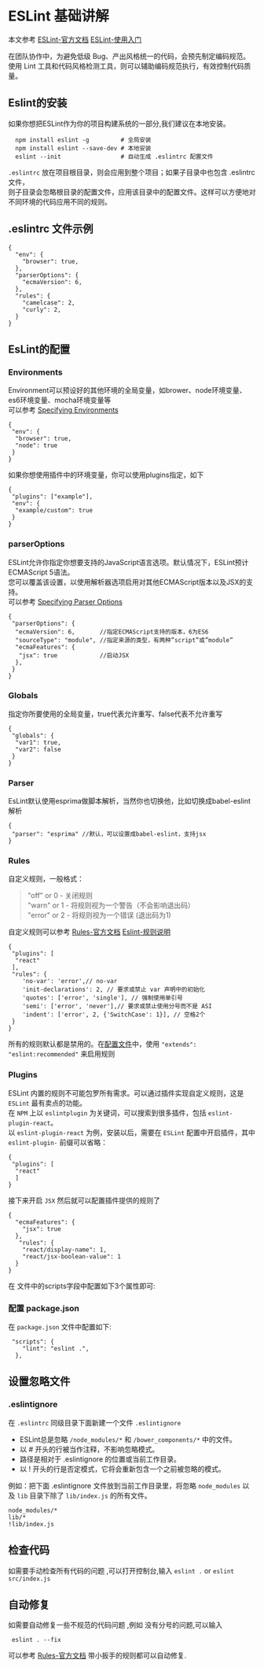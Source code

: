 # ESLint 基础讲解 

本文参考  [ESLint-官方文档](https://eslint.org/) [ESLint-使用入门](https://csspod.com/getting-started-with-eslint/)

在团队协作中，为避免低级 Bug、产出风格统一的代码，会预先制定编码规范。  
使用 Lint 工具和代码风格检测工具，则可以辅助编码规范执行，有效控制代码质量。
## Eslint的安装

如果你想把ESLint作为你的项目构建系统的一部分,我们建议在本地安装。
```shell
  npm install eslint -g         # 全局安装
  npm install eslint --save-dev # 本地安装
  eslint --init                 # 自动生成 .eslintrc 配置文件          
```
`.eslintrc` 放在项目根目录，则会应用到整个项目；如果子目录中也包含 .eslintrc 文件，  
则子目录会忽略根目录的配置文件，应用该目录中的配置文件。这样可以方便地对不同环境的代码应用不同的规则。

## .eslintrc 文件示例

```shell
{
  "env": {
    "browser": true,
  },
  "parserOptions": {
    "ecmaVersion": 6,
  },
  "rules": {
    "camelcase": 2,
    "curly": 2,
  }
}
```

## EsLint的配置

### Environments

Environment可以预设好的其他环境的全局变量，如brower、node环境变量、es6环境变量、mocha环境变量等  
可以参考 [Specifying Environments](https://eslint.org/docs/user-guide/configuring#specifying-environments)

```shell
{
 "env": {
  "browser": true,
  "node": true
 }
}
```
如果你想使用插件中的环境变量，你可以使用plugins指定，如下

```shell
{
 "plugins": ["example"],
 "env": {
  "example/custom": true
 }
}
```

### parserOptions

ESLint允许你指定你想要支持的JavaScript语言选项。默认情况下，ESLint预计ECMAScript 5语法。  
您可以覆盖该设置，以使用解析器选项启用对其他ECMAScript版本以及JSX的支持。  
可以参考 [Specifying Parser Options](https://eslint.org/docs/user-guide/configuring#specifying-parser-options)
```shell
{
 "parserOptions": {
  "ecmaVersion": 6,       //指定ECMAScript支持的版本，6为ES6
  "sourceType": "module", //指定来源的类型，有两种”script”或”module”
  "ecmaFeatures": {
   "jsx": true            //启动JSX
  },
 }
}
```

### Globals

指定你所要使用的全局变量，true代表允许重写、false代表不允许重写

```shell
{
 "globals": {
  "var1": true,
  "var2": false
 }
}
```

### Parser

EsLint默认使用esprima做脚本解析，当然你也切换他，比如切换成babel-eslint解析
```shell
{
 "parser": "esprima" //默认，可以设置成babel-eslint，支持jsx
}
```
### Rules

自定义规则，一般格式：
> "off" or 0 - 关闭规则  
> "warn" or 1 - 将规则视为一个警告（不会影响退出码）  
> "error" or 2 - 将规则视为一个错误 (退出码为1)  
>

自定义规则可以参考 [Rules-官方文档](http://eslint.org/docs/rules/) [Eslint-规则说明](http://blog.csdn.net/helpzp2008/article/details/51507428)

```shell
{
 "plugins": [
  "react"
 ],
 "rules": {
    'no-var': 'error',// no-var
    'init-declarations': 2, // 要求或禁止 var 声明中的初始化
    'quotes': ['error', 'single'], // 强制使用单引号
    'semi': ['error', 'never'],// 要求或禁止使用分号而不是 ASI
    'indent': ['error', 2, {'SwitchCase': 1}], // 空格2个
 }
}
```
所有的规则默认都是禁用的。在[配置文件](http://eslint.cn/docs/user-guide/configuring#extending-configuration-files)中，使用 `"extends": "eslint:recommended"` 来启用规则
### Plugins

ESLint 内置的规则不可能包罗所有需求。可以通过插件实现自定义规则，这是 `ESLint` 最有卖点的功能。  
在 `NPM` 上以 `eslintplugin` 为关键词，可以搜索到很多插件，包括 `eslint-plugin-react`。  
以 `eslint-plugin-react` 为例，安装以后，需要在 `ESLint` 配置中开启插件，其中 `eslint-plugin-` 前缀可以省略：

```shell
{
 "plugins": [
  "react" 
  ]
}
```
接下来开启 `JSX` 然后就可以配置插件提供的规则了
```shell
{
  "ecmaFeatures": {
    "jsx": true
  },
   "rules": {
    "react/display-name": 1,
    "react/jsx-boolean-value": 1
  }
}
```
在  文件中的scripts字段中配置如下3个属性即可:
### 配置 package.json

在 `package.json` 文件中配置如下:
```shell
 "scripts": {
    "lint": "eslint .",
  },
```

## 设置忽略文件
### .eslintignore
在 `.eslintrc` 同级目录下面新建一个文件 `.eslintignore`  
 -  ESLint总是忽略 `/node_modules/*` 和 `/bower_components/*` 中的文件。   
 -  以 # 开头的行被当作注释，不影响忽略模式。  
 -  路径是相对于 .eslintignore 的位置或当前工作目录。  
 -  以 ! 开头的行是否定模式，它将会重新包含一个之前被忽略的模式。  

例如：把下面 .eslintignore 文件放到当前工作目录里，将忽略 `node_modules` 以及 `lib` 目录下除了 `lib/index.js` 的所有文件。
```shell
node_modules/*
lib/*
!lib/index.js
```

## 检查代码

如需要手动检查所有代码的问题 ,可以打开控制台,输入 `eslint .` or `eslint src/index.js`

## 自动修复

如需要自动修复一些不规范的代码问题 ,例如 没有分号的问题,可以输入
```shell
 eslint . --fix
``` 
可以参考 [Rules-官方文档](http://eslint.org/docs/rules/) 带小扳手的规则都可以自动修复.

